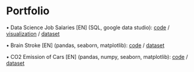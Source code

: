 # Portfolio

• Data Science Job Salaries [EN] (SQL, google data studio): [code](https://github.com/camiladaltro/portfolio/tree/main/ds_salaries) / [visualization](https://datastudio.google.com/reporting/fb9d78da-9362-4fd3-83bd-159c13fbdd13/page/NuizC) / [dataset](https://www.kaggle.com/datasets/ruchi798/data-science-job-salaries)

• Brain Stroke [EN] (pandas, seaborn, matplotlib): [code](https://github.com/camiladaltro/portfolio/blob/main/brain_stroke_eda.ipynb) / [dataset](https://www.kaggle.com/datasets/jillanisofttech/brain-stroke-dataset)

• CO2 Emission of Cars [EN] (pandas, numpy, seaborn, matplotlib): [code](https://github.com/camiladaltro/portfolio/blob/main/co2_emission_eda.ipynb) / [dataset](https://www.kaggle.com/datasets/midhundasl/co2-emission-of-cars-dataset)

